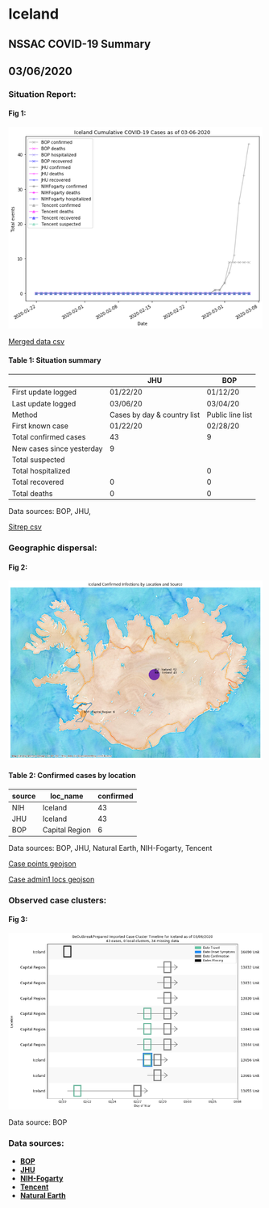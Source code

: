 # Iceland
## NSSAC COVID-19 Summary
## 03/06/2020



### Situation Report:
#### Fig 1:
![Iceland cases](../merged_histories/Iceland_merged_histories.png)

[Merged data csv](https://github.com/SchlittDataSci/SchlittDataSci.github.io/blob/master/data/tables/Iceland_merged_daily.csv)

#### Table 1: Situation summary


|                           | JHU                         | BOP              |
|---------------------------|-----------------------------|------------------|
| First update logged       | 01/22/20                    | 01/12/20         |
| Last update logged        | 03/06/20                    | 03/04/20         |
| Method                    | Cases by day & country list | Public line list |
| First known case          | 01/22/20                    | 02/28/20         |
| Total confirmed cases     | 43                          | 9                |
| New cases since yesterday | 9                           |                  |
| Total suspected           |                             |                  |
| Total hospitalized        |                             | 0                |
| Total recovered           | 0                           | 0                |
| Total deaths              | 0                           | 0                |

Data sources: BOP, JHU, 


[Sitrep csv](https://github.com/SchlittDataSci/SchlittDataSci.github.io/blob/master/data/tables/Iceland_sitrep.csv)

### Geographic dispersal:
#### Fig 2:
![Iceland mapped](../case_locs/Iceland_case_locs.png)

#### Table 2: Confirmed cases by location


| source   | loc_name       |   confirmed |
|----------|----------------|-------------|
| NIH      | Iceland        |          43 |
| JHU      | Iceland        |          43 |
| BOP      | Capital Region |           6 |

Data sources: BOP, JHU, Natural Earth, NIH-Fogarty, Tencent


[Case points geojson](https://github.com/SchlittDataSci/SchlittDataSci.github.io/blob/master/data/shapes/Iceland_case_locs.geojson)

[Case admin1 locs geojson](https://github.com/SchlittDataSci/SchlittDataSci.github.io/blob/master/data/shapes/Iceland_admin1_locs.geojson)

### Observed case clusters:
#### Fig 3:
![Iceland cases](../cluster_analysis/Iceland_imported_cases_BOP.png)



Data source: BOP


### Data sources:
* **[BOP](https://github.com/beoutbreakprepared/nCoV2019)**
* **[JHU](https://github.com/CSSEGISandData/COVID-19)** 
* **[NIH-Fogarty](https://docs.google.com/spreadsheets/d/1jS24DjSPVWa4iuxuD4OAXrE3QeI8c9BC1hSlqr-NMiU/edit#gid=1187587451)** 
* **[Tencent](https://news.qq.com/zt2020/page/feiyan.htm)**
* **[Natural Earth](https://www.naturalearthdata.com/forums/forum/natural-earth-map-data/cultural-vectors/admin-1-states-provinces-and-their-boundaries/)**

<!-- Global site tag (gtag.js) - Google Analytics -->
<script async src="https://www.googletagmanager.com/gtag/js?id=UA-158816269-1"></script>
<script>
  window.dataLayer = window.dataLayer || [];
  function gtag(){dataLayer.push(arguments);}
  gtag('js', new Date());

  gtag('config', 'UA-158816269-1');
</script>